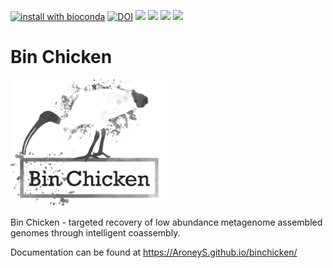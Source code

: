 [![install with bioconda](https://img.shields.io/badge/install%20with-bioconda-brightgreen.svg?style=flat)](http://bioconda.github.io/recipes/binchicken/README.html)
[![DOI](https://zenodo.org/badge/531785064.svg)](https://zenodo.org/doi/10.5281/zenodo.10511708)
![](https://anaconda.org/bioconda/binchicken/badges/version.svg)
![](https://anaconda.org/bioconda/binchicken/badges/latest_release_relative_date.svg)
![](https://anaconda.org/bioconda/binchicken/badges/license.svg)
![](https://anaconda.org/bioconda/binchicken/badges/platforms.svg)

# Bin Chicken

[<img src="docs/_include/binchicken_logo.png" width="50%" />](binchicken_logo.png)

Bin Chicken - targeted recovery of low abundance metagenome assembled genomes through intelligent coassembly.

Documentation can be found at https://AroneyS.github.io/binchicken/
